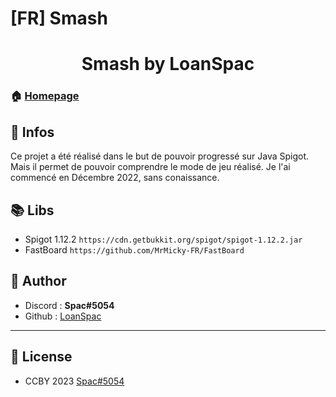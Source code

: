 # [FR] Smash
<h1 align="center">Smash by LoanSpac</h1>

### 🏠 [Homepage](https://github.com/LoanSpac/Smash)

## 📄 Infos

Ce projet a été réalisé dans le but de pouvoir progressé sur Java Spigot.
Mais il permet de pouvoir comprendre le mode de jeu réalisé.
Je l'ai commencé en Décembre 2022, sans conaissance.

## 📚 Libs

- Spigot 1.12.2 ```https://cdn.getbukkit.org/spigot/spigot-1.12.2.jar```
- FastBoard ```https://github.com/MrMicky-FR/FastBoard```

## 📡 Author

* Discord : **Spac#5054**
* Github : [LoanSpac](https://github.com/LoanSpac)

***
## 📝 License

* CCBY 2023 [Spac#5054](https://github.com/LoanSpac)<br />
